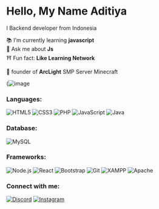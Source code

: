 
# Hello, My Name Aditiya
I Backend developer from Indonesia

📚 I'm currently learning **javascript**   
💬 Ask me about **Js**  
⛩️ Fun fact: **Like Learning Network**

🏢 founder of **ArcLight** SMP Server Minecraft

(![image](https://github.com/user-attachments/assets/c852ac43-7ddb-403f-890c-a0bcbc669008)


### Languages:
![HTML5](https://img.shields.io/badge/-HTML5-E34F26?style=flat-square&logo=html5&logoColor=white)
![CSS3](https://img.shields.io/badge/-CSS3-1572B6?style=flat-square&logo=css3)
![PHP](https://img.shields.io/badge/-PHP-777BB4?style=flat-square&logo=php&logoColor=white)
![JavaScript](https://img.shields.io/badge/-JavaScript-F7DF1E?style=flat-square&logo=javascript&logoColor=black)
![Java](https://img.shields.io/badge/-Java-007396?style=flat-square&logo=java)

### Database:
![MySQL](https://img.shields.io/badge/-MySQL-4479A1?style=flat-square&logo=mysql&logoColor=white)

### Frameworks:
![Node.js](https://img.shields.io/badge/-Node.js-339933?style=flat-square&logo=node.js&logoColor=white)
![React](https://img.shields.io/badge/-React-61DAFB?style=flat-square&logo=react&logoColor=white)
![Bootstrap](https://img.shields.io/badge/-Bootstrap-563D7C?style=flat-square&logo=bootstrap)
![Git](https://img.shields.io/badge/-Git-F05032?style=flat-square&logo=git&logoColor=white)
![XAMPP](https://img.shields.io/badge/-XAMPP-FB7A24?style=flat-square&logo=xampp)
![Apache](https://img.shields.io/badge/-Apache-D22128?style=flat-square&logo=apache&logoColor=white)


### Connect with me:
[![Discord](https://img.shields.io/badge/Discord-7289DA?style=flat-square&logo=discord&logoColor=white)](https://discord.com/users/azumi_z)
[![Instagram](https://img.shields.io/badge/Instagram-E4405F?style=flat-square&logo=instagram&logoColor=white)](https://instagram.com/azumidesuu_)

